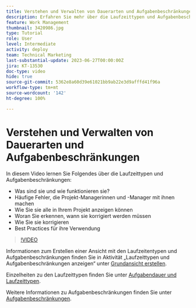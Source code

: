 ```yaml
---
title: Verstehen und Verwalten von Dauerarten und Aufgabenbeschränkungen
description: Erfahren Sie mehr über die Laufzeittypen und Aufgabenbeschränkungen und darüber, wie Sie diese in Ihren Projekten richtig einrichten können.
feature: Work Management
thumbnail: 3420986.jpg
type: Tutorial
role: User
level: Intermediate
activity: deploy
team: Technical Marketing
last-substantial-update: 2023-06-27T00:00:00Z
jira: KT-13530
doc-type: video
hide: true
source-git-commit: 5362e8a60d39e61021bb9ab22e3d9afffd41f96a
workflow-type: tm+mt
source-wordcount: '142'
ht-degree: 100%

---
```


# Verstehen und Verwalten von Dauerarten und Aufgabenbeschränkungen

In diesem Video lernen Sie Folgendes über die Laufzeittypen und Aufgabenbeschränkungen:

* Was sind sie und wie funktionieren sie?
* Häufige Fehler, die Projekt-Managerinnen und -Manager mit ihnen machen
* Wie Sie sie alle in Ihrem Projekt anzeigen können
* Woran Sie erkennen, wann sie korrigiert werden müssen
* Wie Sie sie korrigieren
* Best Practices für ihre Verwendung


>[!VIDEO](https://video.tv.adobe.com/v/3420986/?quality=12&learn=on)


Informationen zum Erstellen einer Ansicht mit den Laufzeitentypen und Aufgabenbeschränkungen finden Sie in Aktivität „Laufzeittypen und Aufgabenbeschränkungen anzeigen“ unter [Grundansicht erstellen](https://experienceleague.adobe.com/docs/workfront-learn/tutorials-workfront/reporting/basic-reporting/create-a-basic-view.html?lang=de).

Einzelheiten zu den Laufzeittypen finden Sie unter [Aufgabendauer und Laufzeittypen](https://experienceleague.adobe.com/docs/workfront/using/manage-work/tasks/task-duration-and-duration-types/task-duration-duration-type.html?lang=de).

Weitere Informationen zu Aufgabenbeschränkungen finden Sie unter [Aufgabenbeschränkungen](https://experienceleague.adobe.com/docs/workfront/using/manage-work/tasks/task-constraints/task-constraints.html?lang=de).
